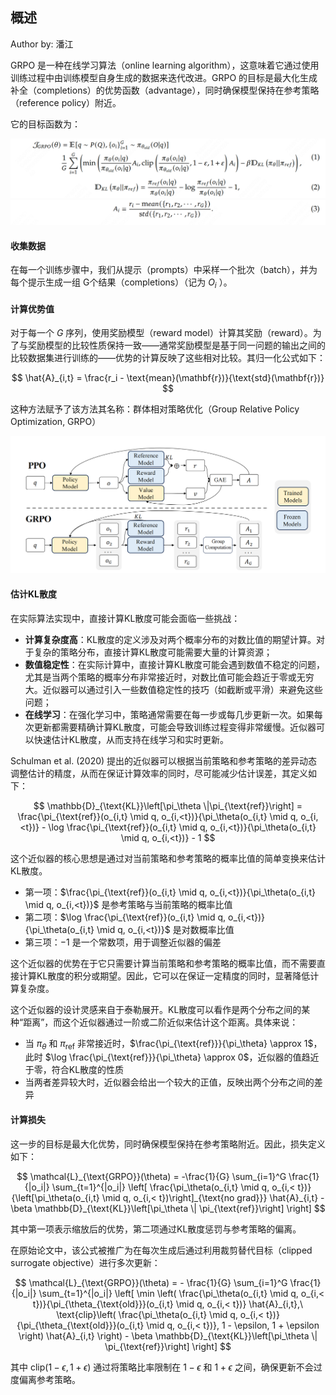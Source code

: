 ## 概述
Author by: 潘江


GRPO 是一种在线学习算法（online learning algorithm），这意味着它通过使用训练过程中由训练模型自身生成的数据来迭代改进。GRPO 的目标是最大化生成补全（completions）的优势函数（advantage），同时确保模型保持在参考策略（reference policy）附近。

它的目标函数为：

![alt text](./images/image.png)
![alt text](./images/image-1.png)

#### 收集数据
在每一个训练步骤中，我们从提示（prompts）中采样一个批次（batch），并为每个提示生成一组 G个结果（completions）（记为 $O_i$ ）。

#### 计算优势值
对于每一个 $G$ 序列，使用奖励模型（reward model）计算其奖励（reward）。为了与奖励模型的比较性质保持一致——通常奖励模型是基于同一问题的输出之间的比较数据集进行训练的——优势的计算反映了这些相对比较。其归一化公式如下：

$$
\hat{A}_{i,t} = \frac{r_i - \text{mean}(\mathbf{r})}{\text{std}(\mathbf{r})}
$$

这种方法赋予了该方法其名称：群体相对策略优化（Group Relative Policy Optimization, GRPO）

![alt text](./images/GRPO.png)

#### 估计KL散度
在实际算法实现中，直接计算KL散度可能会面临一些挑战：

- **计算复杂度高**：KL散度的定义涉及对两个概率分布的对数比值的期望计算。对于复杂的策略分布，直接计算KL散度可能需要大量的计算资源；
- **数值稳定性**：在实际计算中，直接计算KL散度可能会遇到数值不稳定的问题，尤其是当两个策略的概率分布非常接近时，对数比值可能会趋近于零或无穷大。近似器可以通过引入一些数值稳定性的技巧（如截断或平滑）来避免这些问题；
- **在线学习**：在强化学习中，策略通常需要在每一步或每几步更新一次。如果每次更新都需要精确计算KL散度，可能会导致训练过程变得非常缓慢。近似器可以快速估计KL散度，从而支持在线学习和实时更新。

Schulman et al. (2020) 提出的近似器可以根据当前策略和参考策略的差异动态调整估计的精度，从而在保证计算效率的同时，尽可能减少估计误差，其定义如下：

$$
\mathbb{D}_{\text{KL}}\left[\pi_\theta \|\pi_{\text{ref}}\right] = \frac{\pi_{\text{ref}}(o_{i,t} \mid q, o_{i,<t})}{\pi_\theta(o_{i,t} \mid q, o_{i,<t})} - \log \frac{\pi_{\text{ref}}(o_{i,t} \mid q, o_{i,<t})}{\pi_\theta(o_{i,t} \mid q, o_{i,<t})} - 1
$$

这个近似器的核心思想是通过对当前策略和参考策略的概率比值的简单变换来估计KL散度。

- 第一项：$\frac{\pi_{\text{ref}}(o_{i,t} \mid q, o_{i,<t})}{\pi_\theta(o_{i,t} \mid q, o_{i,<t})}$ 是参考策略与当前策略的概率比值
- 第二项：$\log \frac{\pi_{\text{ref}}(o_{i,t} \mid q, o_{i,<t})}{\pi_\theta(o_{i,t} \mid q, o_{i,<t})}$ 是对数概率比值
- 第三项：$-1$ 是一个常数项，用于调整近似器的偏差

这个近似器的优势在于它只需要计算当前策略和参考策略的概率比值，而不需要直接计算KL散度的积分或期望。因此，它可以在保证一定精度的同时，显著降低计算复杂度。


这个近似器的设计灵感来自于泰勒展开。KL散度可以看作是两个分布之间的某种“距离”，而这个近似器通过一阶或二阶近似来估计这个距离。具体来说：

- 当 $\pi_\theta$ 和 $\pi_{\text{ref}}$ 非常接近时，$\frac{\pi_{\text{ref}}}{\pi_\theta} \approx 1$，此时 $\log \frac{\pi_{\text{ref}}}{\pi_\theta} \approx 0$，近似器的值趋近于零，符合KL散度的性质
- 当两者差异较大时，近似器会给出一个较大的正值，反映出两个分布之间的差异



#### 计算损失

这一步的目标是最大化优势，同时确保模型保持在参考策略附近。因此，损失定义如下：

$$
\mathcal{L}_{\text{GRPO}}(\theta) = -\frac{1}{G} \sum_{i=1}^G \frac{1}{|o_i|} \sum_{t=1}^{|o_i|} \left[ \frac{\pi_\theta(o_{i,t} \mid q, o_{i,< t})}{\left[\pi_\theta(o_{i,t} \mid q, o_{i,< t})\right]_{\text{no grad}}} \hat{A}_{i,t} - \beta \mathbb{D}_{\text{KL}}\left[\pi_\theta \| \pi_{\text{ref}}\right] \right]
$$

其中第一项表示缩放后的优势，第二项通过KL散度惩罚与参考策略的偏离。

在原始论文中，该公式被推广为在每次生成后通过利用裁剪替代目标（clipped surrogate objective）进行多次更新：

$$
\mathcal{L}_{\text{GRPO}}(\theta) = - \frac{1}{G} \sum_{i=1}^G \frac{1}{|o_i|} \sum_{t=1}^{|o_i|} \left[ \min \left( \frac{\pi_\theta(o_{i,t} \mid q, o_{i,< t})}{\pi_{\theta_{\text{old}}}(o_{i,t} \mid q, o_{i,< t})} \hat{A}_{i,t},\ \text{clip}\left( \frac{\pi_\theta(o_{i,t} \mid q, o_{i,< t})}{\pi_{\theta_{\text{old}}}(o_{i,t} \mid q, o_{i,< t})}, 1 - \epsilon, 1 + \epsilon \right) \hat{A}_{i,t} \right) - \beta \mathbb{D}_{\text{KL}}\left[\pi_\theta \| \pi_{\text{ref}}\right] \right]
$$

其中 $\text{clip}( 1 - \epsilon, 1 + \epsilon)$ 通过将策略比率限制在 $1 - \epsilon$ 和 $1 + \epsilon$ 之间，确保更新不会过度偏离参考策略。



